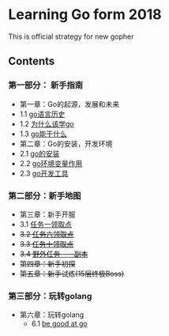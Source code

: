 # Learning Go form 2018
This is official strategy for new gopher

## Contents 

### 第一部分： 新手指南
- 第一章：Go的起源，发展和未来
 - 1.1 [go语言历史](1.1.md)
 - 1.2 [为什么该学go](1.2.md)
 - 1.3 [go能干什么](1.3.md)
- 第二章：Go的安装，开发环境
 - 2.1 [go的安装](2.1.md)
 - 2.2  [go环境变量作用](2.2.md)
 - 2.3  [go开发工具](2.3.md)
 
### 第二部分：新手地图
- 第三章：新手开服
 - 3.1 [任务一领取点](3.1.md)
 - ~~3.2 [任务六领取点](3.2.md)~~
 - ~~3.3 [任务十领取点]()~~
 - ~~3.4 [野外任务——副本]()~~
- ~~第四章：新手初探~~
- ~~第五章：新手试炼(15层终极Boss)~~

### 第三部分：玩转golang 
- 第六章：玩转golang
    - 6.1 [be good at go](be-good-at-Go.md)


